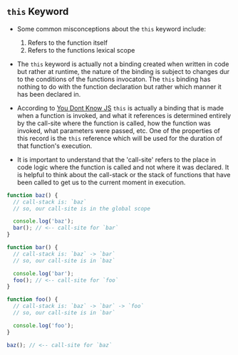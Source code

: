 ## `this` Keyword

- Some common misconceptions about the `this` keyword include:

  1. Refers to the function itself
  2. Refers to the functions lexical scope

- The `this` keyword is actually not a binding created when written in code but rather at runtime, the nature of the binding is subject to changes dur to the conditions of the functions invocaton. The `this` binding has nothing to do with the function declaration but rather which manner it has been declared in.

- According to [You Dont Know JS](https://github.com/getify/You-Dont-Know-JS/blob/master/this%20%26%20object%20prototypes/ch1.md) `this` is actually a binding that is made when a function is invoked, and what it references is determined entirely by the call-site where the function is called, how the function was invoked, what parameters were passed, etc. One of the properties of this record is the `this` reference which will be used for the duration of that function's execution.

- It is important to understand that the 'call-site' refers to the place in code logic where the function is called and not where it was declared. It is helpful to think about the call-stack or the stack of functions that have been called to get us to the current moment in execution.

```js
function baz() {
  // call-stack is: `baz`
  // so, our call-site is in the global scope

  console.log('baz');
  bar(); // <-- call-site for `bar`
}

function bar() {
  // call-stack is: `baz` -> `bar`
  // so, our call-site is in `baz`

  console.log('bar');
  foo(); // <-- call-site for `foo`
}

function foo() {
  // call-stack is: `baz` -> `bar` -> `foo`
  // so, our call-site is in `bar`

  console.log('foo');
}

baz(); // <-- call-site for `baz`
```
